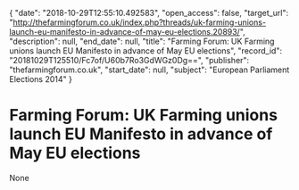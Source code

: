 {
  "date": "2018-10-29T12:55:10.492583", 
  "open_access": false, 
  "target_url": "http://thefarmingforum.co.uk/index.php?threads/uk-farming-unions-launch-eu-manifesto-in-advance-of-may-eu-elections.20893/", 
  "description": null, 
  "end_date": null, 
  "title": "Farming Forum: UK Farming unions launch EU Manifesto in advance of May EU elections", 
  "record_id": "20181029T125510/Fc7of/U60b7Ro3GdWGz0Dg==", 
  "publisher": "thefarmingforum.co.uk", 
  "start_date": null, 
  "subject": "European Parliament Elections 2014"
}

# Farming Forum: UK Farming unions launch EU Manifesto in advance of May EU elections

None